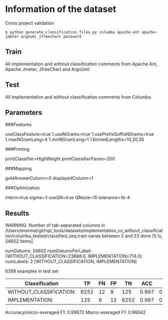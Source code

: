 # Information of the dataset
Cross project validation

`$ python generate_classification_files.py columba apache-ant apache-jmeter argouml jfreechart password `

## Train 
All implementation and without classification comments from Apache Ant, Apache Jmeter, JfreeChart and ArgoUml

## Test

All implementation and without classification comments from Columba. 

## Parameters
###Features

useClassFeature=true
1.useNGrams=true
1.usePrefixSuffixNGrams=true
1.maxNGramLeng=4
1.minNGramLeng=1
1.binnedLengths=10,20,30

###Printing

printClassifier=HighWeight
printClassifierParam=200

###Mapping

goldAnswerColumn=0
displayedColumn=1

###Optimization

intern=true
sigma=3
useQN=true
QNsize=15
tolerance=1e-4

## Results

WARNING: Number of tab-separated columns in /Users/evermal/git/npl_tools/datasets/implementation_vs_without_classification/columba_tested/classified_seq.train varies between 2 and 23
done [5.1s, 24602 items].

numDatums: 24602
numDatumsPerLabel: {WITHOUT_CLASSIFICATION=23888.0, IMPLEMENTATION=714.0}
numLabels: 2 [WITHOUT_CLASSIFICATION, IMPLEMENTATION]

6398 examples in test set

|Classification          | TP |FN |FP |TN  |ACC  | P   |  R  | F1  |
|------------------------|----|---|---|----|-----|-----|-----|-----|
|WITHOUT_CLASSIFICATION: |6252|12 |9  |125 |0.997|0.999|0.998|0.998|
|IMPLEMENTATION:         |125 |9  |12 |6252|0.997|0.912|0.933|0.923|

Accuracy/micro-averaged F1: 0.99672
Macro-averaged F1: 0.96042